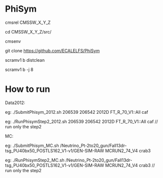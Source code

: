 PhiSym
===========

cmsrel CMSSW_X_Y_Z

cd CMSSW_X_Y_Z/src/

cmsenv

git clone https://github.com/ECALELFS/PhiSym

scramv1 b distclean

scramv1 b -j 8


How to run
===========

Data2012:

eg: ./SubmitPhisym_2012.sh 206539 206542 2012D FT_R_70_V1::All caf

eg: ./RunPhisymStep2_2012.sh 206539 206542 2012D FT_R_70_V1::All caf // run only the step2

MC:

eg: ./SubmitPhisym_MC.sh /Neutrino_Pt-2to20_gun/Fall13dr-tsg_PU40bx50_POSTLS162_V1-v1/GEN-SIM-RAW MCRUN2_74_V4 crab3

eg: ./RunPhisymStep2_MC.sh /Neutrino_Pt-2to20_gun/Fall13dr-tsg_PU40bx50_POSTLS162_V1-v1/GEN-SIM-RAW MCRUN2_74_V4 crab3 // run only the step2

